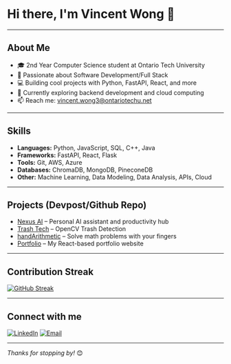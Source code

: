 # Hi there, I'm Vincent Wong 👋

---

## About Me

- 🎓 2nd Year Computer Science student at Ontario Tech University  
- 🤖 Passionate about Software Development/Full Stack
- 💻 Building cool projects with Python, FastAPI, React, and more  
- 🌱 Currently exploring backend development and cloud computing  
- 📫 Reach me: [vincent.wong3@ontariotechu.net](mailto:vincent.wong3@ontariotechu.net)  

---

## Skills

- **Languages:** Python, JavaScript, SQL, C++, Java  
- **Frameworks:** FastAPI, React, Flask  
- **Tools:** Git, AWS, Azure  
- **Databases:** ChromaDB, MongoDB, PineconeDB  
- **Other:** Machine Learning, Data Modeling, Data Analysis, APIs, Cloud  

---

## Projects (Devpost/Github Repo)

- [Nexus AI](https://devpost.com/software/nexus-ai-g2eq10) – Personal AI assistant and productivity hub
- [Trash Tech](https://devpost.com/software/hackhive-2024) – OpenCV Trash Detection
- [handArithmetic](https://github.com/VinceKLW/handArithmetic) – Solve math problems with your fingers
- [Portfolio](https://vincentwong.xyz/) – My React-based portfolio website  

---

## Contribution Streak

[![GitHub Streak](https://streak-stats.demolab.com/?user=VinceKLW)](https://git.io/streak-stats)

---

## Connect with me

[![LinkedIn](https://img.shields.io/badge/LinkedIn-blue?style=flat&logo=linkedin&logoColor=white)](https://linkedin.com/in/vincentklw)  [![Email](https://img.shields.io/badge/Email-red?style=flat&logo=gmail&logoColor=white)](mailto:vincent.wong3@ontariotechu.net)

---

*Thanks for stopping by!* 😊

